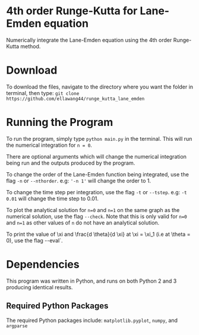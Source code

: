 # 4th order Runge-Kutta for Lane-Emden equation  
Numerically integrate the Lane-Emden equation using the 4th order Runge-Kutta method.  

# Download  
To download the files, navigate to the directory where you want the folder in terminal, then type: `git clone https://github.com/ellawang44/runge_kutta_lane_emden`

# Running the Program  
To run the program, simply type `python main.py` in the terminal. This will run the numerical integration for `n = 0`.

There are optional arguments which will change the numerical integration being run and the outputs produced by the program.

To change the order of the Lane-Emden function being integrated, use the flag `-n` or `--nthorder`. e.g: `'-n 1'` will change the order to 1.  

To change the time step per integration, use the flag `-t` or `--tstep`. e.g: `-t 0.01` will change the time step to 0.01.

To plot the analytical solution for `n=0` and `n=1` on the same graph as the numerical solution, use the flag `--check`. Note that this is only valid for `n=0` and `n=1` as other values of `n` do not have an analytical solution.

To print the value of \xi and \frac{d \theta}{d \xi} at \xi = \xi_1 (i.e at \theta = 0), use the flag --eval`.

# Dependencies
This program was written in Python, and runs on both Python 2 and 3 producing identical results.  
## Required Python Packages
The required Python packages include: `matplotlib.pyplot`, `numpy`, and `argparse`
